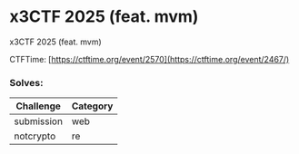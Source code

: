 # x3CTF 2025 (feat. mvm)

x3CTF 2025 (feat. mvm)

CTFTime: [https://ctftime.org/event/2570](https://ctftime.org/event/2467/)

### Solves:

| Challenge           | Category   |
|---------------------|------------|
|submission|web|
|notcrypto|re|
